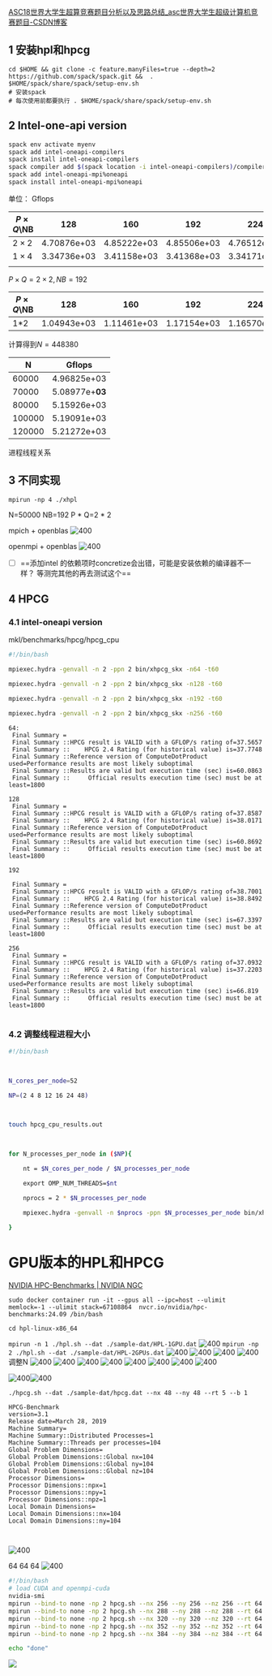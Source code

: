 [ASC18世界大学生超算竞赛题目分析以及思路总结_asc世界大学生超级计算机竞赛题目-CSDN博客](https://blog.csdn.net/baolidanyang/article/details/79868593)
## 1 安装hpl和hpcg


```shell
cd $HOME && git clone -c feature.manyFiles=true --depth=2 https://github.com/spack/spack.git &&  . $HOME/spack/share/spack/setup-env.sh 
# 安装spack
# 每次使用前都要执行 . $HOME/spack/share/spack/setup-env.sh 

```

## 2 Intel-one-api version

```bash
spack env activate myenv
spack add intel-oneapi-compilers
spack install intel-oneapi-compilers
spack compiler add $(spack location -i intel-oneapi-compilers)/compiler/2025.0/bin
spack add intel-oneapi-mpi%oneapi
spack install intel-oneapi-mpi%oneapi

```


单位： Gflops

| $P\times Q$\NB | 128         | 160         | 192         | 224         | 256         | 288         | 320         | 352         | 384         | 416         |
| -------------- | ----------- | ----------- | ----------- | ----------- | ----------- | ----------- | ----------- | ----------- | ----------- | ----------- |
| $2\times 2$    | 4.70876e+03 | 4.85222e+03 | 4.85506e+03 | 4.76512e+03 | 4.78550e+03 | 4.78525e+03 | 4.74770e+03 | 4.73352e+03 | 4.72667e+03 | 4.46924e+03 |
| $1\times 4$    | 3.34736e+03 | 3.41158e+03 | 3.41368e+03 | 3.34171e+03 | 3.37401e+03 | 3.34084e+03 | 3.30737e+03 | 3.28426e+03 | 3.26189e+03 | 3.08771e+03 |
|                |             |             |             |             |             |             |             |             |             |             |
$P\times Q=2\times 2,NB=192$


| $P\times Q$\NB | 128         | 160         | 192         | 224         | 256         | 288         | 320         | 352         | 384         | 416         |
| -------------- | ----------- | ----------- | ----------- | ----------- | ----------- | ----------- | ----------- | ----------- | ----------- | ----------- |
| 1*2            | 1.04943e+03 | 1.11461e+03 | 1.17154e+03 | 1.16570e+03 | 1.18795e+03 | 1.18955e+03 | 1.20555e+03 | 1.20268e+03 | 1.19627e+03 | 1.14732e+03 |


计算得到$N=448380$

| N      | Gflops          |
| ------ | --------------- |
| 60000  | 4.96825e+03     |
| 70000  | 5.08977e+**03** |
| 80000  | 5.15926e+03     |
| 100000 | 5.19091e+03     |
| 120000 | 5.21272e+03     |
进程线程关系



## 3 不同实现
```mpirun -np 4 ./xhpl```

N=50000 NB=192 P * Q=2 * 2

mpich + openblas 
![400](assets/HPL调试记录/file-20250201222535716.png)

openmpi + openblas
![400](assets/HPL调试记录/file-20250201231729523.png)

- [ ] ==添加intel 的依赖项时concretize会出错，可能是安装依赖的编译器不一样？
等测完其他的再去测试这个==

## 4 HPCG

### 4.1 intel-oneapi version

mkl/benchmarks/hpcg/hpcg_cpu
```bash
#!/bin/bash

mpiexec.hydra -genvall -n 2 -ppn 2 bin/xhpcg_skx -n64 -t60

mpiexec.hydra -genvall -n 2 -ppn 2 bin/xhpcg_skx -n128 -t60

mpiexec.hydra -genvall -n 2 -ppn 2 bin/xhpcg_skx -n192 -t60

mpiexec.hydra -genvall -n 2 -ppn 2 bin/xhpcg_skx -n256 -t60
```

```text
64:
 Final Summary =
 Final Summary ::HPCG result is VALID with a GFLOP/s rating of=37.5657
 Final Summary ::    HPCG 2.4 Rating (for historical value) is=37.7748
 Final Summary ::Reference version of ComputeDotProduct used=Performance results are most likely suboptimal
 Final Summary ::Results are valid but execution time (sec) is=60.0863
 Final Summary ::     Official results execution time (sec) must be at least=1800

128
 Final Summary =
 Final Summary ::HPCG result is VALID with a GFLOP/s rating of=37.8587
 Final Summary ::    HPCG 2.4 Rating (for historical value) is=38.0171
 Final Summary ::Reference version of ComputeDotProduct used=Performance results are most likely suboptimal
 Final Summary ::Results are valid but execution time (sec) is=60.8692
 Final Summary ::     Official results execution time (sec) must be at least=1800

192

 Final Summary =
 Final Summary ::HPCG result is VALID with a GFLOP/s rating of=38.7001
 Final Summary ::    HPCG 2.4 Rating (for historical value) is=38.8492
 Final Summary ::Reference version of ComputeDotProduct used=Performance results are most likely suboptimal
 Final Summary ::Results are valid but execution time (sec) is=67.3397
 Final Summary ::     Official results execution time (sec) must be at least=1800

256
 Final Summary =
 Final Summary ::HPCG result is VALID with a GFLOP/s rating of=37.0932
 Final Summary ::    HPCG 2.4 Rating (for historical value) is=37.2203
 Final Summary ::Reference version of ComputeDotProduct used=Performance results are most likely suboptimal
 Final Summary ::Results are valid but execution time (sec) is=66.819
 Final Summary ::     Official results execution time (sec) must be at least=1800


```

### 4.2 调整线程进程大小
```bash
#!/bin/bash

  

N_cores_per_node=52

NP=(2 4 8 12 16 24 48)

  

touch hpcg_cpu_results.out

  

for N_processes_per_node in ($NP){

    nt = $N_cores_per_node / $N_processes_per_node

    export OMP_NUM_THREADS=$nt

    nprocs = 2 * $N_processes_per_node

    mpiexec.hydra -genvall -n $nprocs -ppn $N_processes_per_node bin/xhpcg_skx -n128 -t60

}
```


# GPU版本的HPL和HPCG

[NVIDIA HPC-Benchmarks | NVIDIA NGC](https://catalog.ngc.nvidia.com/orgs/nvidia/containers/hpc-benchmarks)
``` shell
sudo docker container run -it --gpus all --ipc=host --ulimit memlock=-1 --ulimit stack=67108864  nvcr.io/nvidia/hpc-benchmarks:24.09 /bin/bash

cd hpl-linux-x86_64
```

`mpirun -n 1 ./hpl.sh --dat ./sample-dat/HPL-1GPU.dat`
![400](assets/HPL调试记录/file-20250203000829219.png)
`mpirun -np 2 ./hpl.sh --dat ./sample-dat/HPL-2GPUs.dat`
![400](assets/HPL调试记录/file-20250203133702533.png)
![400](assets/HPL调试记录/file-20250203144029743.png)
![400](assets/HPL调试记录/file-20250203144050314.png)
![400](assets/HPL调试记录/file-20250203144614398.png)
调整N
![400](assets/HPL调试记录/file-20250203151641443.png)
![400](assets/HPL调试记录/file-20250203151259672.png)
![400](assets/HPL调试记录/file-20250203151019088.png)
![400](assets/HPL调试记录/file-20250203150755928.png)
![400](assets/HPL调试记录/file-20250203150535906.png)
![400](assets/HPL调试记录/file-20250203145009682.png)
![400](assets/HPL调试记录/file-20250203145518222.png)
![400](assets/HPL调试记录/file-20250203000936411.png)


![400](assets/HPL调试记录/file-20250118141335477.png)![400](assets/HPL调试记录/file-20250118141548240.png)

`./hpcg.sh --dat ./sample-dat/hpcg.dat --nx 48 --ny 48 --rt 5 --b 1`

```
HPCG-Benchmark
version=3.1
Release date=March 28, 2019
Machine Summary=
Machine Summary::Distributed Processes=1
Machine Summary::Threads per processes=104
Global Problem Dimensions=
Global Problem Dimensions::Global nx=104
Global Problem Dimensions::Global ny=104
Global Problem Dimensions::Global nz=104
Processor Dimensions=
Processor Dimensions::npx=1
Processor Dimensions::npy=1
Processor Dimensions::npz=1
Local Domain Dimensions=
Local Domain Dimensions::nx=104
Local Domain Dimensions::ny=104



```
![400](assets/HPL调试记录/file-20250118145935094.png)


64 64 64 
![400](assets/HPL调试记录/file-20250203190610423.png)

```bash
#!/bin/bash
# load CUDA and openmpi-cuda
nvidia-smi
mpirun --bind-to none -np 2 hpcg.sh --nx 256 --ny 256 --nz 256 --rt 64 | tee -a ./results.txt
mpirun --bind-to none -np 2 hpcg.sh --nx 288 --ny 288 --nz 288 --rt 64 | tee -a ./results.txt
mpirun --bind-to none -np 2 hpcg.sh --nx 320 --ny 320 --nz 320 --rt 64 | tee -a ./results.txt
mpirun --bind-to none -np 2 hpcg.sh --nx 352 --ny 352 --nz 352 --rt 64 | tee -a ./results.txt
mpirun --bind-to none -np 2 hpcg.sh --nx 384 --ny 384 --nz 384 --rt 64 | tee -a ./results.txt

echo "done"
```

![](assets/HPL调试记录/file-20250203210214798.png)